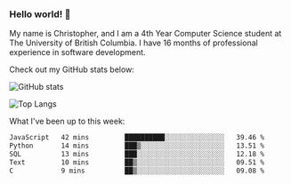 ### Hello world! 👋
My name is Christopher, and I am a 4th Year Computer Science student at The University of British Columbia. I have 16 months of professional experience in software development.


Check out my GitHub stats below: 

![GitHub stats](https://github-readme-stats-chrishadrian.vercel.app/api?username=chrishadrian&hide=contribs,issues&count_private=true&show_icons=true&theme=tokyonight)

![Top Langs](https://github-readme-stats-chrishadrian.vercel.app/api/top-langs/?username=chrishadrian&exclude_repo=prodify,cpsc221&layout=compact&theme=tokyonight&langs_count=4)

What I've been up to this week:
<!--START_SECTION:waka-->

```txt
JavaScript   42 mins         ██████████░░░░░░░░░░░░░░░   39.46 %
Python       14 mins         ███▒░░░░░░░░░░░░░░░░░░░░░   13.51 %
SQL          13 mins         ███░░░░░░░░░░░░░░░░░░░░░░   12.18 %
Text         10 mins         ██▒░░░░░░░░░░░░░░░░░░░░░░   09.51 %
C            9 mins          ██▒░░░░░░░░░░░░░░░░░░░░░░   09.08 %
```

<!--END_SECTION:waka-->
<!-- [![willianrod's wakatime stats](https://github-readme-stats.vercel.app/api/wakatime?username=chrishadrian)](https://github.com/anuraghazra/github-readme-stats) -->

<!--
- 🔭 I’m currently working on ...
- 🌱 I’m currently learning ...
- 👯 I’m looking to collaborate on ...
- 🤔 I’m looking for help with ...
- 💬 Ask me about ...
- 📫 How to reach me: ...
- 😄 Pronouns: ...
- ⚡ Fun fact: ...
-->
